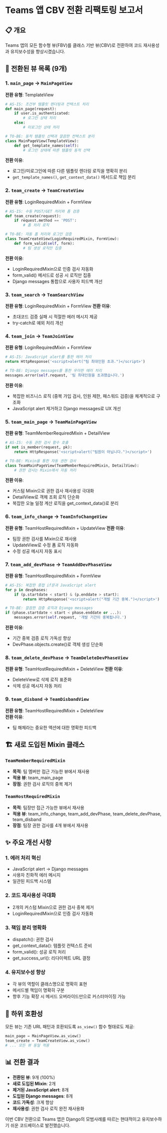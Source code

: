 # Teams 앱 CBV 전환 리팩토링 보고서

## 📋 개요
Teams 앱의 모든 함수형 뷰(FBV)를 클래스 기반 뷰(CBV)로 전환하여 코드 재사용성과 유지보수성을 향상시켰습니다.

## 🔄 전환된 뷰 목록 (9개)

### 1. `main_page` → `MainPageView`
**전환 유형**: TemplateView
```python
# AS-IS: 조건부 템플릿 렌더링과 컨텍스트 처리
def main_page(request):
    if user.is_authenticated:
        # 로그인 상태 처리
    else:
        # 미로그인 상태 처리

# TO-BE: 동적 템플릿 선택과 깔끔한 컨텍스트 분리
class MainPageView(TemplateView):
    def get_template_names(self):
        # 로그인 상태에 따른 템플릿 동적 선택
```
**전환 이유**: 
- 로그인/미로그인에 따른 다른 템플릿 렌더링 로직을 명확히 분리
- `get_template_names()`, `get_context_data()` 메서드로 책임 분리

### 2. `team_create` → `TeamCreateView`
**전환 유형**: LoginRequiredMixin + FormView
```python
# AS-IS: 수동 POST/GET 처리와 폼 검증
def team_create(request):
    if request.method == 'POST':
        # 폼 처리 로직

# TO-BE: 자동 폼 처리와 로그인 검증
class TeamCreateView(LoginRequiredMixin, FormView):
    def form_valid(self, form):
        # 팀 생성 로직만 집중
```
**전환 이유**:
- LoginRequiredMixin으로 인증 검사 자동화
- form_valid() 메서드로 성공 시 로직만 집중
- Django messages 통합으로 사용자 피드백 개선

### 3. `team_search` → `TeamSearchView` 
**전환 유형**: LoginRequiredMixin + FormView
**전환 이유**:
- 초대코드 검증 실패 시 적절한 에러 메시지 제공
- try-catch로 예외 처리 개선

### 4. `team_join` → `TeamJoinView`
**전환 유형**: LoginRequiredMixin + FormView
```python
# AS-IS: JavaScript alert를 통한 에러 처리
return HttpResponse('<script>alert("팀 최대인원 초과.")</script>')

# TO-BE: Django messages를 통한 우아한 에러 처리  
messages.error(self.request, '팀 최대인원을 초과했습니다.')
```
**전환 이유**:
- 복잡한 비즈니스 로직 (중복 가입 검사, 인원 제한, 패스워드 검증)을 체계적으로 구조화
- JavaScript alert 제거하고 Django messages로 UX 개선

### 5. `team_main_page` → `TeamMainPageView`
**전환 유형**: TeamMemberRequiredMixin + DetailView
```python
# AS-IS: 수동 권한 검사 함수 호출
if not is_member(request, pk):
    return HttpResponse('<script>alert("팀원이 아닙니다.")</script>')

# TO-BE: Mixin을 통한 자동 권한 검사
class TeamMainPageView(TeamMemberRequiredMixin, DetailView):
    # 권한 검사는 Mixin에서 자동 처리
```
**전환 이유**:
- 커스텀 Mixin으로 권한 검사 재사용성 극대화
- DetailView로 객체 조회 로직 단순화
- 복잡한 오늘 일정 계산 로직을 get_context_data()로 분리

### 6. `team_info_change` → `TeamInfoChangeView`
**전환 유형**: TeamHostRequiredMixin + UpdateView
**전환 이유**:
- 팀장 권한 검사를 Mixin으로 재사용
- UpdateView로 수정 폼 로직 자동화
- 수정 성공 메시지 자동 표시

### 7. `team_add_devPhase` → `TeamAddDevPhaseView` 
**전환 유형**: TeamHostRequiredMixin + FormView
```python
# AS-IS: 복잡한 중첩 if문과 JavaScript alert
for p in devphases:
    if (p.startdate < start) & (p.enddate > start):
        return HttpResponse('<script>alert("개발 기간 중복.")</script>')

# TO-BE: 깔끔한 검증 로직과 Django messages
if (phase.startdate < start < phase.enddate or ...):
    messages.error(self.request, '개발 기간이 중복됩니다.')
```
**전환 이유**:
- 기간 중복 검증 로직 가독성 향상
- DevPhase.objects.create()로 객체 생성 단순화

### 8. `team_delete_devPhase` → `TeamDeleteDevPhaseView`
**전환 유형**: TeamHostRequiredMixin + DeleteView
**전환 이유**:
- DeleteView로 삭제 로직 표준화
- 삭제 성공 메시지 자동 처리

### 9. `team_disband` → `TeamDisbandView`
**전환 유형**: TeamHostRequiredMixin + DeleteView  
**전환 이유**:
- 팀 해체라는 중요한 액션에 대한 명확한 피드백

## 🏗️ 새로 도입된 Mixin 클래스

### `TeamMemberRequiredMixin`
- **목적**: 팀 멤버만 접근 가능한 뷰에서 재사용
- **적용 뷰**: team_main_page
- **장점**: 권한 검사 로직의 중복 제거

### `TeamHostRequiredMixin`  
- **목적**: 팀장만 접근 가능한 뷰에서 재사용
- **적용 뷰**: team_info_change, team_add_devPhase, team_delete_devPhase, team_disband
- **장점**: 팀장 권한 검사를 4개 뷰에서 재사용

## ✨ 주요 개선 사항

### 1. **에러 처리 혁신**
- JavaScript alert → Django messages 
- 사용자 친화적 에러 메시지
- 일관된 피드백 시스템

### 2. **코드 재사용성 극대화**
- 2개의 커스텀 Mixin으로 권한 검사 중복 제거
- LoginRequiredMixin으로 인증 검사 자동화

### 3. **책임 분리 명확화**
- dispatch(): 권한 검사
- get_context_data(): 템플릿 컨텍스트 준비  
- form_valid(): 성공 로직 처리
- get_success_url(): 리다이렉트 URL 결정

### 4. **유지보수성 향상**
- 각 뷰의 역할이 클래스명으로 명확히 표현
- 메서드별 책임이 명확히 구분
- 향후 기능 확장 시 메서드 오버라이드만으로 커스터마이징 가능

## 🔗 하위 호환성
모든 뷰는 기존 URL 패턴과 호환되도록 `as_view()` 함수 형태로도 제공:
```python
main_page = MainPageView.as_view()
team_create = TeamCreateView.as_view()
# ... 모든 뷰 동일 적용
```

## 📊 전환 결과
- **전환된 뷰**: 9개 (100%)
- **새로 도입된 Mixin**: 2개
- **제거된 JavaScript alert**: 8개
- **도입된 Django messages**: 8개
- **코드 가독성**: 크게 향상
- **재사용성**: 권한 검사 로직 완전 재사용화

이번 CBV 전환으로 Teams 앱은 Django의 모범사례를 따르는 현대적이고 유지보수하기 쉬운 코드베이스로 발전했습니다.